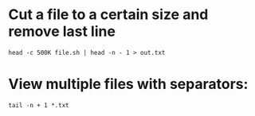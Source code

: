 # Cut a file to a certain size and remove last line

```
head -c 500K file.sh | head -n - 1 > out.txt
```


# View multiple files with separators:

```
tail -n + 1 *.txt

```

